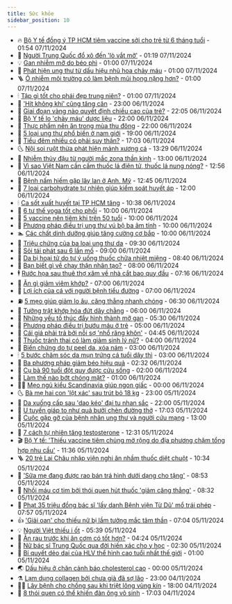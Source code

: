 ```yaml
---
title: Sức khỏe
sidebar_position: 10
---
```


<!-- vnexpress-suc-khoe:START -->
- 🔥 [Bộ Y tế đồng ý TP HCM tiêm vaccine sởi cho trẻ từ 6 tháng tuổi](https://vnexpress.net/bo-y-te-dong-y-tp-hcm-tiem-vaccine-soi-cho-tre-tu-6-thang-tuoi-4813106.html) - 01:54 07/11/2024
- 🥰 [Người Trung Quốc đổ xô đến &#39;lò vắt mỡ&#39;](https://vnexpress.net/nguoi-trung-quoc-do-xo-den-lo-vat-mo-4812891.html) - 01:19 07/11/2024
- 💡 [Gan nhiễm mỡ do béo phì](https://vnexpress.net/gan-nhiem-mo-do-beo-phi-4813038.html) - 01:00 07/11/2024
- 🤗 [Phát hiện ung thư từ dấu hiệu nhũ hoa chảy máu](https://vnexpress.net/phat-hien-ung-thu-tu-dau-hieu-nhu-hoa-chay-mau-4813036.html) - 01:00 07/11/2024
- 🪜 [Ô nhiễm môi trường có làm bệnh mũi họng nặng hơn?](https://vnexpress.net/o-nhiem-moi-truong-co-lam-benh-mui-hong-nang-hon-4813032.html) - 01:00 07/11/2024
- 🕯 [Tập gì tốt cho phái đẹp trung niên?](https://vnexpress.net/tap-gi-tot-cho-phai-dep-trung-nien-4812952.html) - 01:00 07/11/2024
- 🤭 [&#39;Hít không khí&#39; cũng tăng cân](https://vnexpress.net/hit-khong-khi-cung-tang-can-4811483.html) - 23:00 06/11/2024
- 👀 [Giai đoạn vàng nào quyết định chiều cao của trẻ?](https://vnexpress.net/giai-doan-vang-nao-quyet-dinh-chieu-cao-cua-tre-4812993.html) - 22:05 06/11/2024
- 🌋 [Bộ Y tế lo &#39;chảy máu&#39; dược liệu](https://vnexpress.net/bo-y-te-lo-chay-mau-duoc-lieu-4813027.html) - 22:00 06/11/2024
- 🫶 [Thực phẩm nên ăn trong mùa thu đông](https://vnexpress.net/thuc-pham-nen-an-trong-mua-thu-dong-4812015.html) - 22:00 06/11/2024
- 🦆 [5 loại ung thư phổ biến ở nam giới](https://vnexpress.net/5-loai-ung-thu-pho-bien-o-nam-gioi-4812346.html) - 19:00 06/11/2024
- 🚀 [Tiểu đêm nhiều có phải suy thận?](https://vnexpress.net/tieu-dem-nhieu-co-phai-suy-than-4812632.html) - 17:03 06/11/2024
- 🌜 [Nội soi ruột thừa phát hiện mảnh xương cá](https://vnexpress.net/noi-soi-ruot-thua-phat-hien-manh-xuong-ca-4813019.html) - 13:29 06/11/2024
- 🧰 [Nhiễm thủy đậu từ người mắc zona thần kinh](https://vnexpress.net/nhiem-thuy-dau-tu-nguoi-mac-zona-than-kinh-4812567.html) - 13:00 06/11/2024
- 💫 [Vì sao Việt Nam cần cấm thuốc lá điện tử, thuốc lá nung nóng?](https://vnexpress.net/vi-sao-viet-nam-can-cam-thuoc-la-dien-tu-thuoc-la-nung-nong-4813004.html) - 12:56 06/11/2024
- 🌝 [Bệnh nấm hiếm gặp lây lan ở Anh, Mỹ](https://vnexpress.net/benh-nam-hiem-gap-lay-lan-o-anh-my-4812941.html) - 12:45 06/11/2024
- 🗽 [7 loại carbohydrate tự nhiên giúp kiểm soát huyết áp](https://vnexpress.net/7-loai-carbohydrate-tu-nhien-giup-kiem-soat-huyet-ap-4812827.html) - 12:00 06/11/2024
- 🕯 [Ca sốt xuất huyết tại TP HCM tăng](https://vnexpress.net/ca-sot-xuat-huyet-tai-tp-hcm-tang-4812788.html) - 10:38 06/11/2024
- 🦅 [6 tư thế yoga tốt cho phổi](https://vnexpress.net/6-tu-the-yoga-tot-cho-phoi-4812925.html) - 10:00 06/11/2024
- 🦆 [5 vaccine nên tiêm khi trên 50 tuổi](https://vnexpress.net/5-vaccine-nen-tiem-khi-tren-50-tuoi-4812917.html) - 10:00 06/11/2024
- 🎊 [Phương pháp điều trị ung thư vú bộ ba âm tính](https://vnexpress.net/phuong-phap-dieu-tri-ung-thu-vu-bo-ba-am-tinh-4812826.html) - 10:00 06/11/2024
- 🏊 [Các chất dinh dưỡng giúp tăng cường cơ bắp](https://vnexpress.net/cac-chat-dinh-duong-giup-tang-cuong-co-bap-4812654.html) - 10:00 06/11/2024
- 📝 [Triệu chứng của ba loại ung thư da](https://vnexpress.net/trieu-chung-cua-ba-loai-ung-thu-da-4812702.html) - 09:30 06/11/2024
- 💯 [Sỏi tái phát sau 6 lần mổ](https://vnexpress.net/soi-tai-phat-sau-6-lan-mo-4812835.html) - 09:00 06/11/2024
- 🌊 [Da bị hoại tử do tự ý uống thuốc chữa nhiệt miệng](https://vnexpress.net/da-bi-hoai-tu-do-tu-y-uong-thuoc-chua-nhiet-mieng-4812501.html) - 08:40 06/11/2024
- 🚀 [Bạn biết gì về chạy thận nhân tạo?](https://vnexpress.net/ban-biet-gi-ve-chay-than-nhan-tao-4812834.html) - 08:00 06/11/2024
- 🕴 [Rước họa sau thuê thợ xăm về nhà cắt bao quy đầu](https://vnexpress.net/ruoc-hoa-sau-thue-tho-xam-ve-nha-cat-bao-quy-dau-4812789.html) - 07:16 06/11/2024
- 🗽 [Ăn gì giảm viêm khớp?](https://vnexpress.net/an-gi-giam-viem-khop-4812818.html) - 07:00 06/11/2024
- 🎡 [Lợi ích của cá với người bệnh tiểu đường](https://vnexpress.net/loi-ich-cua-ca-voi-nguoi-benh-tieu-duong-4812792.html) - 07:00 06/11/2024
- ⛽️ [5 mẹo giúp giảm lo âu, căng thẳng nhanh chóng](https://vnexpress.net/5-meo-giup-giam-lo-au-cang-thang-nhanh-chong-4812699.html) - 06:30 06/11/2024
- 🦆 [Tưởng trật khớp hóa đứt dây chằng](https://vnexpress.net/tuong-trat-khop-hoa-dut-day-chang-4812779.html) - 06:00 06/11/2024
- 🤩 [Những yếu tố thúc đẩy hình thành mỡ gan](https://vnexpress.net/nhung-yeu-to-thuc-day-hinh-thanh-mo-gan-4812746.html) - 05:30 06/11/2024
- 🦒 [Phương pháp điều trị bướu máu ở trẻ](https://vnexpress.net/phuong-phap-dieu-tri-buou-mau-o-tre-4812664.html) - 05:00 06/11/2024
- 💫 [Cái giá phải trả bởi nỗi sợ &#39;nhổ răng khôn&#39;](https://vnexpress.net/cai-gia-phai-tra-boi-noi-so-nho-rang-khon-4812649.html) - 04:45 06/11/2024
- 🐘 [Thuốc tránh thai có làm giảm sinh lý nữ?](https://vnexpress.net/thuoc-tranh-thai-co-lam-giam-sinh-ly-nu-4812643.html) - 04:00 06/11/2024
- 🚀 [Biến chứng do tự peel da, xóa nám](https://vnexpress.net/bien-chung-do-tu-peel-da-xoa-nam-4812662.html) - 03:00 06/11/2024
- 🕯 [5 bước chăm sóc da mụn trứng cá tuổi dậy thì](https://vnexpress.net/5-buoc-cham-soc-da-mun-trung-ca-tuoi-day-thi-4811802.html) - 03:00 06/11/2024
- 🦏 [Ba phương pháp giảm béo hiệu quả](https://vnexpress.net/ba-phuong-phap-giam-beo-hieu-qua-4812360.html) - 02:32 06/11/2024
- 🦄 [Cụ bà 90 tuổi đột quỵ được cứu sống](https://vnexpress.net/cu-ba-90-tuoi-dot-quy-duoc-cuu-song-4812586.html) - 02:00 06/11/2024
- 🦒 [Làm thế nào bớt chóng mặt?](https://vnexpress.net/lam-the-nao-bot-chong-mat-4812585.html) - 01:00 06/11/2024
- 👨‍🏫 [Mẹo ngủ kiểu Scandinavia giúp ngon giấc](https://vnexpress.net/meo-ngu-kieu-scandinavia-giup-ngon-giac-4812344.html) - 00:00 06/11/2024
- 🌜 [Bà mẹ hai con &#39;lột xác&#39; sau trút bỏ 18 kg](https://vnexpress.net/ba-me-hai-con-lot-xac-sau-trut-bo-18-kg-4811358.html) - 23:00 05/11/2024
- 🚀 [Da xuống cấp sau &#39;dao kéo&#39; đại tu nhan sắc](https://vnexpress.net/da-xuong-cap-sau-dao-keo-dai-tu-nhan-sac-4811546.html) - 22:00 05/11/2024
- 💃 [U tuyến giáp to như quả bưởi chèn đường thở](https://vnexpress.net/u-tuyen-giap-to-nhu-qua-buoi-chen-duong-tho-4812080.html) - 17:03 05/11/2024
- 💯 [Cuộc gặp gỡ của bệnh nhân ung thư và người cứu mạng](https://vnexpress.net/cuoc-gap-go-cua-benh-nhan-ung-thu-va-nguoi-cuu-mang-4812290.html) - 13:00 05/11/2024
- 🤔 [7 cách tự nhiên tăng testosterone](https://vnexpress.net/7-cach-tu-nhien-tang-testosterone-4812338.html) - 12:31 05/11/2024
- 🎬 [Bộ Y tế: &#39;Thiếu vaccine tiêm chủng mở rộng do địa phương chậm tổng hợp nhu cầu&#39;](https://vnexpress.net/bo-y-te-thieu-vaccine-tiem-chung-mo-rong-do-dia-phuong-cham-tong-hop-nhu-cau-4812526.html) - 11:36 05/11/2024
- 🪜 [20 trẻ Lai Châu nhập viện nghi ăn nhầm thuốc diệt chuột](https://vnexpress.net/20-tre-lai-chau-nhap-vien-nghi-an-nham-thuoc-diet-chuot-4812481.html) - 10:34 05/11/2024
- 🦣 [&#39;Sữa mẹ đang được rao bán trá hình dưới dạng cho tặng&#39;](https://vnexpress.net/sua-me-dang-duoc-rao-ban-tra-hinh-duoi-dang-cho-tang-4812406.html) - 08:53 05/11/2024
- 🧐 [Nhồi máu cơ tim bởi thói quen hút thuốc &#39;giảm căng thẳng&#39;](https://vnexpress.net/nhoi-mau-co-tim-boi-thoi-quen-hut-thuoc-giam-cang-thang-4812409.html) - 08:32 05/11/2024
- 🤡 [Phạt 35 triệu đồng bác sĩ &#39;lấy danh Bệnh viện Từ Dũ&#39; mổ trái phép](https://vnexpress.net/phat-35-trieu-dong-bac-si-lay-danh-benh-vien-tu-du-mo-trai-phep-4812382.html) - 07:57 05/11/2024
- 👍 [&#39;Giải oan&#39; cho thiếu nữ bị lầm tưởng mắc tâm thần](https://vnexpress.net/giai-oan-cho-thieu-nu-bi-lam-tuong-mac-tam-than-4812367.html) - 07:04 05/11/2024
- 💡 [Người Việt thiếu i ốt](https://vnexpress.net/nguoi-viet-thieu-i-ot-4812358.html) - 05:39 05/11/2024
- 💯 [Ăn rau trước khi ăn cơm có tốt hơn?](https://vnexpress.net/an-rau-truoc-khi-an-com-co-tot-hon-4812215.html) - 04:24 05/11/2024
- 🧠 [Nữ bác sĩ Trung Quốc qua đời hiến xác cho y học](https://vnexpress.net/tam-nguyen-hien-xac-cho-y-hoc-cua-bac-si-trung-quoc-4812082.html) - 02:30 05/11/2024
- 🎡 [Bí quyết dẻo dai của HLV thể hình cao tuổi nhất thế giới](https://vnexpress.net/bi-quyet-deo-dai-cua-hlv-the-hinh-cao-tuoi-nhat-the-gioi-4812010.html) - 01:00 05/11/2024
- 🌏 [Dấu hiệu ở chân cảnh báo cholesterol cao](https://vnexpress.net/dau-hieu-o-chan-canh-bao-cholesterol-cao-4812072.html) - 00:00 05/11/2024
- ⚗️ [Lạm dụng collagen bởi chưa già đã sợ lão](https://vnexpress.net/bo-sung-collagen-vo-toi-va-o-tuoi-doi-muoi-4810416.html) - 23:00 04/11/2024
- 👨‍🏫 [Lây bệnh cho chồng sau khi triệt lông vùng kín](https://vnexpress.net/lay-benh-cho-chong-sau-khi-triet-long-vung-kin-4811782.html) - 18:00 04/11/2024
- 🤖 [8 thói quen có thể khiến đàn ông vô sinh](https://vnexpress.net/8-thoi-quen-co-the-khien-dan-ong-vo-sinh-4811733.html) - 17:03 04/11/2024<!-- vnexpress-suc-khoe:END -->
